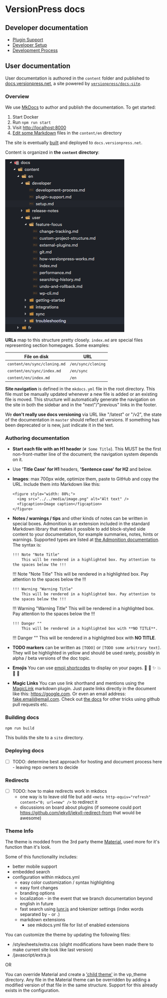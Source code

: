 # VersionPress docs

## Developer documentation

- [Plugin Support](content/en/developer/plugin-support.md)
- [Developer Setup](content/en/developer/setup.md)
- [Development Process](content/en/developer/development-process.md)

## User documentation

User documentation is authored in the `content` folder and published to [docs.versionpress.net](http://docs.versionpress.net/en), a site powered by [`versionpress/docs-site`](https://github.com/versionpress/docs-site).

### Overview

We use [MkDocs](https://www.mkdocs.org/) to author and publish the documentation. To get started:

1. Start Docker
2. Run `npm run start`
3. Visit <http://localhost:8000>
4. [Edit some Markdown](#authoring-documentation) files in the `content/en` directory

The site is eventually [built](#building-docs) and deployed to `docs.versionpress.net`.

Content is organized in **the `content` directory**:

![Content structure](content/img/structure.png)

**URLs** map to this structure pretty closely. `index.md` are special files representing section homepages. Some examples:

| File on disk                       | URL                |
| ---------------------------------- | ------------------ |
| `content/en/sync/cloning.md`       | `/en/sync/cloning` |
| `content/en/sync/index.md`         | `/en/sync`         |
| `content/en/index.md`              | `/en`              |

**Site navigation** is defined in the `mkdocs.yml` file in the root directory. This file must be manually updated whenever a new file is added or an existing file is moved. This structure will automatically generate the navigation on the site in both the sidebar and in the "next"/"previous" links in the footer.

We **don't really use docs versioning** via URL like "/latest" or "/v2", the state of the documentation in `master` should reflect all versions. If something has been deprecated or is new, just indicate it in the text.

### Authoring documentation

 - **Start each file with an H1 header** (`# Some Title`). This MUST be the first non-front-matter line of the document; the navigation system depends on it.
 - Use **'Title Case' for H1** headers, **'Sentence case' for H2** and below.
 - **Images**: max 700px wide, optimize them, paste to GitHub and copy the URL. Include them into Markdown like this:
    ```
    <figure style="width: 80%;">
      <img src="../../media/image.png" alt="Alt text" />
      <figcaption>Image caption</figcaption>
    </figure>
    ```
 - **Notes / warnings / tips** and other kinds of notes can be written in special boxes.
 Admonition is an extension included in the standard Markdown library that makes it possible to add block-styled side content to your documentation, for example summaries, notes, hints or warnings. Supported types are listed at [the Admonition documentation](https://squidfunk.github.io/mkdocs-material/extensions/admonition/). The syntax is:
    ```
    !!! Note "Note Title"
        This will be rendered in a highlighted box. Pay attention to the spaces below the !!!
    ```

    !!! Note "Note Title"
        This will be rendered in a highlighted box. Pay attention to the spaces below the !!!

    ```
    !!! Warning "Warning Title"
        This will be rendered in a highlighted box. Pay attention to the spaces below the !!!
    ```

    !!! Warning "Warning Title"
        This will be rendered in a highlighted box. Pay attention to the spaces below the !!!

    ```
    !!! Danger ""
        This will be rendered in a highlighted box with **NO TITLE**.
    ```

    !!! Danger ""
        This will be rendered in a highlighted box with **NO TITLE**.

 - **TODO markers** can be written as `[TODO]` or `[TODO some arbitrary text]`. They will be highlighted in yellow and should be used rarely, possibly in alpha / beta versions of the doc topic.
 - **Emojis** You can use [emoji shortcodes](https://www.webpagefx.com/tools/emoji-cheat-sheet/) to display on your pages. :metal: :raised_hands: :sparkles: :boom: :clap: :tada:
 - **Magic Links** You can use link shorthand and mentions using the [MagicLink](https://facelessuser.github.io/pymdown-extensions/extensions/magiclink/) markdown plugin. Just paste links directly in the document like this: https://google.com. Or even an email address: fake.email@email.com. Check out [the docs](https://facelessuser.github.io/pymdown-extensions/extensions/magiclink/) for other tricks using github pull requests etc.


### Building docs

```
npm run build
```

This builds the site to a `site` directory.

### Deploying docs

- [ ] TODO: determine best approach for hosting and document process here - leaving repo owners to decide

<!-- When a PR is merged into `master`, it is automatically deployed to [docs.versionpress.net](http://docs.versionpress.net/en). -->


### Redirects

- [ ] TODO: how to make redirects work in mkdocs
  * one way is to leave old file but add `<meta http-equiv="refresh" content="0; url=new" />` to redirect it
  * discussions on board about plugins (if someone could port https://github.com/jekyll/jekyll-redirect-from that would be awesome)

### Theme Info

The theme is modded from the 3rd party theme [Material](https://squidfunk.github.io/mkdocs-material/), used more for it's function than it's look.

Some of this functionality includes:

* better mobile support
* embedded search
* configuration within mkdocs.yml
  * easy color customization / syntax highlighting
  * easy font changes
  * branding options
  * localization - in the event that we branch documentation beyond english in future
  * fast search using [lunr.js](https://lunrjs.com/) and tokenizer settings (index words separated by - or .)
  * markdown extensions
    * see mkdocs.yml file for list of enabled extensions

You can customize the theme by updating the following files:

  * /stylesheets/extra.css (slight modifications have been made there to make current site look like last version)
  * /javascript/extra.js

  OR

You can override Material and create a ['child theme'](https://www.mkdocs.org/user-guide/styling-your-docs/#using-the-theme-custom_dir) in the vp_theme directory. Any file in the Material theme can be overridden by adding a modified version of that file in the same structure. Support for this already exists in the configuration.
